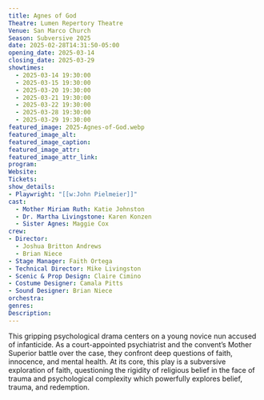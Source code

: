 ```yaml
---
title: Agnes of God
Theatre: Lumen Repertory Theatre
Venue: San Marco Church
Season: Subversive 2025
date: 2025-02-28T14:31:50-05:00
opening_date: 2025-03-14
closing_date: 2025-03-29
showtimes:
  - 2025-03-14 19:30:00
  - 2025-03-15 19:30:00
  - 2025-03-20 19:30:00
  - 2025-03-21 19:30:00
  - 2025-03-22 19:30:00
  - 2025-03-28 19:30:00
  - 2025-03-29 19:30:00
featured_image: 2025-Agnes-of-God.webp
featured_image_alt: 
featured_image_caption: 
featured_image_attr: 
featured_image_attr_link: 
program:
Website: 
Tickets: 
show_details: 
- Playwright: "[[w:John Pielmeier]]"
cast:
  - Mother Miriam Ruth: Katie Johnston
  - Dr. Martha Livingstone: Karen Konzen
  - Sister Agnes: Maggie Cox
crew:
- Director:
  - Joshua Britton Andrews
  - Brian Niece
- Stage Manager: Faith Ortega
- Technical Director: Mike Livingston
- Scenic & Prop Design: Claire Cimino
- Costume Designer: Camala Pitts
- Sound Designer: Brian Niece
orchestra:
genres: 
Description: 
---
```

This gripping psychological drama centers on a young novice nun accused of infanticide. As a court-appointed psychiatrist and the convent’s Mother Superior battle over the case, they confront deep questions of faith, innocence, and mental health. At its core, this play is a subversive exploration of faith, questioning the rigidity of religious belief in the face of trauma and psychological complexity which powerfully explores belief, trauma, and redemption.